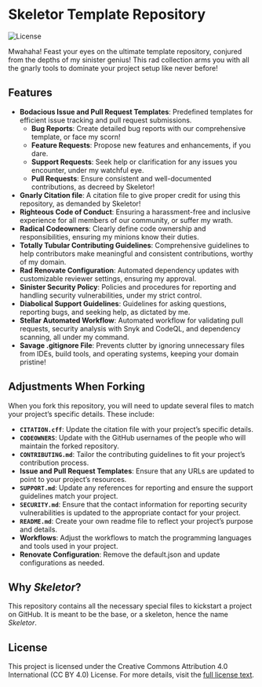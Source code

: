 # Skeletor Template Repository

![License](https://img.shields.io/badge/License-CC%20BY%204.0-lightgrey)

Mwahaha! Feast your eyes on the ultimate template repository, conjured from the depths of my sinister genius! This rad collection arms you with all the gnarly tools to dominate your project setup like never before!

## Features
- **Bodacious Issue and Pull Request Templates**: Predefined templates for efficient issue tracking and pull request submissions.
  - **Bug Reports**: Create detailed bug reports with our comprehensive template, or face my scorn!
  - **Feature Requests**: Propose new features and enhancements, if you dare.
  - **Support Requests**: Seek help or clarification for any issues you encounter, under my watchful eye.
  - **Pull Requests**: Ensure consistent and well-documented contributions, as decreed by Skeletor!
- **Gnarly Citation file**: A citation file to give proper credit for using this repository, as demanded by Skeletor!
- **Righteous Code of Conduct**: Ensuring a harassment-free and inclusive experience for all members of our community, or suffer my wrath.
- **Radical Codeowners**: Clearly define code ownership and responsibilities, ensuring my minions know their duties.
- **Totally Tubular Contributing Guidelines**: Comprehensive guidelines to help contributors make meaningful and consistent contributions, worthy of my domain.
- **Rad Renovate Configuration**: Automated dependency updates with customizable reviewer settings, ensuring my approval.
- **Sinister Security Policy**: Policies and procedures for reporting and handling security vulnerabilities, under my strict control.
- **Diabolical Support Guidelines**: Guidelines for asking questions, reporting bugs, and seeking help, as dictated by me.
- **Stellar Automated Workflow**: Automated workflow for validating pull requests, security analysis with Snyk and CodeQL, and dependency scanning, all under my command.
- **Savage .gitignore File**: Prevents clutter by ignoring unnecessary files from IDEs, build tools, and operating systems, keeping your domain pristine!

## Adjustments When Forking
When you fork this repository, you will need to update several files to match your project’s specific details. These include:
- **`CITATION.cff`**: Update the citation file with your project’s specific details.
- **`CODEOWNERS`**: Update with the GitHub usernames of the people who will maintain the forked repository.
- **`CONTRIBUTING.md`**: Tailor the contributing guidelines to fit your project’s contribution process.
- **Issue and Pull Request Templates**: Ensure that any URLs are updated to point to your project’s resources.
- **`SUPPORT.md`**: Update any references for reporting and ensure the support guidelines match your project.
- **`SECURITY.md`**: Ensure that the contact information for reporting security vulnerabilities is updated to the appropriate contact for your project.
- **`README.md`**: Create your own readme file to reflect your project’s purpose and details.
- **Workflows**: Adjust the workflows to match the programming languages and tools used in your project.
- **Renovate Configuration**: Remove the default.json and update configurations as needed.

## Why *Skeletor*?
This repository contains all the necessary special files to kickstart a project on GitHub. It is meant to be the base, or a skeleton, hence the name *Skeletor*.

## License
This project is licensed under the Creative Commons Attribution 4.0 International (CC BY 4.0) License. For more details, visit the [full license text](https://creativecommons.org/licenses/by/4.0/legalcode).
